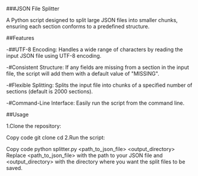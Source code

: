 ###JSON File Splitter


A Python script designed to split large JSON files into smaller chunks, ensuring each section conforms to a predefined structure.

##Features

-##UTF-8 Encoding: Handles a wide range of characters by reading the input JSON file using UTF-8 encoding.

-#Consistent Structure: If any fields are missing from a section in the input file, the script will add them with a default value of "MISSING".

-#Flexible Splitting: Splits the input file into chunks of a specified number of sections (default is 2000 sections).

-#Command-Line Interface: Easily run the script from the command line.

##Usage

1.Clone the repository:


Copy code
git clone <repository-url>
cd <repository-directory>
2.Run the script:

Copy code
python splitter.py <path_to_json_file> <output_directory>
Replace <path_to_json_file> with the path to your JSON file and <output_directory> with the directory where you want the split files to be saved.
